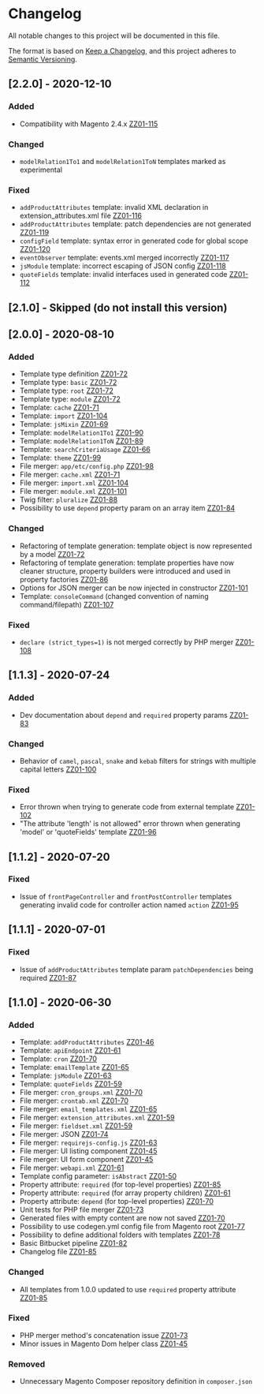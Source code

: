 # Changelog
All notable changes to this project will be documented in this file.

The format is based on [Keep a Changelog](https://keepachangelog.com/en/1.0.0/),
and this project adheres to [Semantic Versioning](https://semver.org/spec/v2.0.0.html).

## [2.2.0] - 2020-12-10
### Added
- Compatibility with Magento 2.4.x [ZZ01-115](https://orba.atlassian.net/browse/ZZ01-115)

### Changed
- `modelRelation1To1` and `modelRelation1ToN` templates marked as experimental

### Fixed
- `addProductAttributes` template: invalid XML declaration in extension_attributes.xml file [ZZ01-116](https://orba.atlassian.net/browse/ZZ01-116)
- `addProductAttributes` template: patch dependencies are not generated [ZZ01-119](https://orba.atlassian.net/browse/ZZ01-119)
- `configField` template: syntax error in generated code for global scope [ZZ01-120](https://orba.atlassian.net/browse/ZZ01-120)
- `eventObserver` template: events.xml merged incorrectly [ZZ01-117](https://orba.atlassian.net/browse/ZZ01-117)
- `jsModule` template: incorrect escaping of JSON config [ZZ01-118](https://orba.atlassian.net/browse/ZZ01-118)
- `quoteFields` template: invalid interfaces used in generated code [ZZ01-112](https://orba.atlassian.net/browse/ZZ01-112)

## [2.1.0] - Skipped (do not install this version)

## [2.0.0] - 2020-08-10
### Added
- Template type definition [ZZ01-72](https://orba.atlassian.net/browse/ZZ01-72)
- Template type: `basic` [ZZ01-72](https://orba.atlassian.net/browse/ZZ01-72)
- Template type: `root` [ZZ01-72](https://orba.atlassian.net/browse/ZZ01-72)
- Template type: `module` [ZZ01-72](https://orba.atlassian.net/browse/ZZ01-72)
- Template: `cache` [ZZ01-71](https://orba.atlassian.net/browse/ZZ01-71)
- Template: `import` [ZZ01-104](https://orba.atlassian.net/browse/ZZ01-104)
- Template: `jsMixin` [ZZ01-69](https://orba.atlassian.net/browse/ZZ01-69)
- Template: `modelRelation1To1` [ZZ01-90](https://orba.atlassian.net/browse/ZZ01-90)
- Template: `modelRelation1ToN` [ZZ01-89](https://orba.atlassian.net/browse/ZZ01-89)
- Template: `searchCriteriaUsage` [ZZ01-66](https://orba.atlassian.net/browse/ZZ01-66)
- Template: `theme` [ZZ01-99](https://orba.atlassian.net/browse/ZZ01-99)
- File merger: `app/etc/config.php` [ZZ01-98](https://orba.atlassian.net/browse/ZZ01-98)
- File merger: `cache.xml` [ZZ01-71](https://orba.atlassian.net/browse/ZZ01-71)
- File merger: `import.xml` [ZZ01-104](https://orba.atlassian.net/browse/ZZ01-104)
- File merger: `module.xml` [ZZ01-101](https://orba.atlassian.net/browse/ZZ01-101)
- Twig filter: `pluralize` [ZZ01-88](https://orba.atlassian.net/browse/ZZ01-88)
- Possibility to use `depend` property param on an array item [ZZ01-84](https://orba.atlassian.net/browse/ZZ01-84)

### Changed
- Refactoring of template generation: template object is now represented by a model [ZZ01-72](https://orba.atlassian.net/browse/ZZ01-72)
- Refactoring of template generation: template properties have now cleaner structure, property builders were introduced and used in property factories [ZZ01-86](https://orba.atlassian.net/browse/ZZ01-86)
- Options for JSON merger can be now injected in constructor [ZZ01-101](https://orba.atlassian.net/browse/ZZ01-101)
- Template: `consoleCommand` (changed convention of naming command/filepath) [ZZ01-107](https://orba.atlassian.net/browse/ZZ01-107)

### Fixed
- `declare (strict_types=1)` is not merged correctly by PHP merger [ZZ01-108](https://orba.atlassian.net/browse/ZZ01-108)

## [1.1.3] - 2020-07-24
### Added
- Dev documentation about `depend` and `required` property params [ZZ01-83](https://orba.atlassian.net/browse/ZZ01-83)

### Changed
- Behavior of `camel`, `pascal`, `snake` and `kebab` filters for strings with multiple capital letters [ZZ01-100](https://orba.atlassian.net/browse/ZZ01-100)

### Fixed
- Error thrown when trying to generate code from external template [ZZ01-102](https://orba.atlassian.net/browse/ZZ01-102)
- "The attribute 'length' is not allowed" error thrown when generating 'model' or 'quoteFields' template [ZZ01-96](https://orba.atlassian.net/browse/ZZ01-96)

## [1.1.2] - 2020-07-20
### Fixed
- Issue of `frontPageController` and `frontPostController` templates generating invalid code for controller action named `action` [ZZ01-95](https://orba.atlassian.net/browse/ZZ01-95)

## [1.1.1] - 2020-07-01
### Fixed
- Issue of `addProductAttributes` template param `patchDependencies` being required [ZZ01-87](https://orba.atlassian.net/browse/ZZ01-87)

## [1.1.0] - 2020-06-30
### Added
- Template: `addProductAttributes` [ZZ01-46](https://orba.atlassian.net/browse/ZZ01-46)
- Template: `apiEndpoint` [ZZ01-61](https://orba.atlassian.net/browse/ZZ01-61)
- Template: `cron` [ZZ01-70](https://orba.atlassian.net/browse/ZZ01-70)
- Template: `emailTemplate` [ZZ01-65](https://orba.atlassian.net/browse/ZZ01-65)
- Template: `jsModule` [ZZ01-63](https://orba.atlassian.net/browse/ZZ01-63)
- Template: `quoteFields` [ZZ01-59](https://orba.atlassian.net/browse/ZZ01-59)
- File merger: `cron_groups.xml` [ZZ01-70](https://orba.atlassian.net/browse/ZZ01-70)
- File merger: `crontab.xml` [ZZ01-70](https://orba.atlassian.net/browse/ZZ01-70)
- File merger: `email_templates.xml` [ZZ01-65](https://orba.atlassian.net/browse/ZZ01-65)
- File merger: `extension_attributes.xml` [ZZ01-59](https://orba.atlassian.net/browse/ZZ01-59)
- File merger: `fieldset.xml` [ZZ01-59](https://orba.atlassian.net/browse/ZZ01-59)
- File merger: JSON [ZZ01-74](https://orba.atlassian.net/browse/ZZ01-74)
- File merger: `requirejs-config.js` [ZZ01-63](https://orba.atlassian.net/browse/ZZ01-63)
- File merger: UI listing component [ZZ01-45](https://orba.atlassian.net/browse/ZZ01-45)
- File merger: UI form component [ZZ01-45](https://orba.atlassian.net/browse/ZZ01-45)
- File merger: `webapi.xml` [ZZ01-61](https://orba.atlassian.net/browse/ZZ01-61)
- Template config parameter: `isAbstract` [ZZ01-50](https://orba.atlassian.net/browse/ZZ01-50)
- Property attribute: `required` (for top-level properties) [ZZ01-85](https://orba.atlassian.net/browse/ZZ01-85)
- Property attribute: `required` (for array property children) [ZZ01-61](https://orba.atlassian.net/browse/ZZ01-61)
- Property attribute: `depend` (for top-level properties) [ZZ01-70](https://orba.atlassian.net/browse/ZZ01-70)
- Unit tests for PHP file merger [ZZ01-73](https://orba.atlassian.net/browse/ZZ01-73)
- Generated files with empty content are now not saved [ZZ01-70](https://orba.atlassian.net/browse/ZZ01-70) 
- Possibility to use codegen.yml config file from Magento root [ZZ01-77](https://orba.atlassian.net/browse/ZZ01-77)
- Possibility to define additional folders with templates [ZZ01-78](https://orba.atlassian.net/browse/ZZ01-78)
- Basic Bitbucket pipeline [ZZ01-82](https://orba.atlassian.net/browse/ZZ01-82)
- Changelog file [ZZ01-85](https://orba.atlassian.net/browse/ZZ01-85)

### Changed
- All templates from 1.0.0 updated to use `required` property attribute [ZZ01-85](https://orba.atlassian.net/browse/ZZ01-85)

### Fixed
- PHP merger method's concatenation issue [ZZ01-73](https://orba.atlassian.net/browse/ZZ01-73)
- Minor issues in Magento Dom helper class [ZZ01-45](https://orba.atlassian.net/browse/ZZ01-45)

### Removed
- Unnecessary Magento Composer repository definition in `composer.json`

